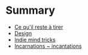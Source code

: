 # Summary

* [Ce qu'il reste à tirer](README.md)
* [Design](06_design.md)
* [Indie mind tricks](07_indie-spirituality.md)
* [Incarnations ~ incantations](08_incarnations-incantations.md)

